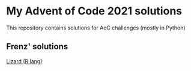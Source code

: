 # My Advent of Code 2021 solutions
This repository contains solutions for AoC challenges (mostly in Python)

## Frenz' solutions
[Lizard (R lang)](https://github.com/rywhale/aoc_2021)